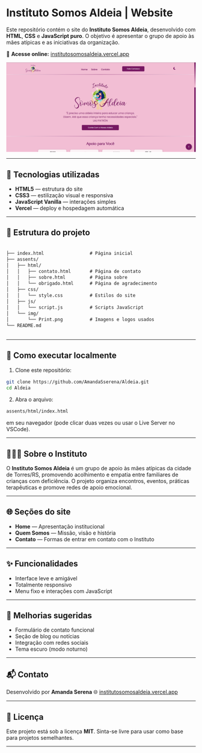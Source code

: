 # Instituto Somos Aldeia | Website

Este repositório contém o site do **Instituto Somos Aldeia**, desenvolvido com **HTML**, **CSS** e **JavaScript puro**.
O objetivo é apresentar o grupo de apoio às mães atípicas e as iniciativas da organização.  

🔗 **Acesse online:** [institutosomosaldeia.vercel.app](https://institutosomosaldeia.vercel.app/)  

![Print da aplicação](assets/img/Print.png)


---

## 🧱 Tecnologias utilizadas

- **HTML5** — estrutura do site  
- **CSS3** — estilização visual e responsiva  
- **JavaScript Vanilla** — interações simples  
- **Vercel** — deploy e hospedagem automática

---

## 📁 Estrutura do projeto

```

├── index.html                 # Página inicial
├── assents/
│   ├── html/
│   │   ├── contato.html       # Página de contato
│   │   ├── sobre.html         # Página sobre
│   │   └── obrigado.html      # Página de agradecimento
│   ├── css/
│   │   └── style.css          # Estilos do site
│   ├── js/
│   │   └── script.js          # Scripts JavaScript
│   └── img/
│       └── Print.png          # Imagens e logos usados
└── README.md


````

---

## 🚀 Como executar localmente

1. Clone este repositório:
```bash
git clone https://github.com/AmandaSserena/Aldeia.git
cd Aldeia
````

2. Abra o arquivo:

```bash
assents/html/index.html
```

em seu navegador (pode clicar duas vezes ou usar o Live Server no VSCode).

---

## 👩‍👧‍👧 Sobre o Instituto

O **Instituto Somos Aldeia** é um grupo de apoio às mães atípicas da cidade de Torres/RS, promovendo acolhimento e empatia entre familiares de crianças com deficiência.
O projeto organiza encontros, eventos, práticas terapêuticas e promove redes de apoio emocional.

---

## 🌐 Seções do site

* **Home** — Apresentação institucional
* **Quem Somos** — Missão, visão e história
* **Contato** — Formas de entrar em contato com o Instituto

---

## ✨ Funcionalidades

* Interface leve e amigável
* Totalmente responsivo
* Menu fixo e interações com JavaScript

---

## 📌 Melhorias sugeridas

* Formulário de contato funcional
* Seção de blog ou notícias
* Integração com redes sociais
* Tema escuro (modo noturno)

---


## 📬 Contato

Desenvolvido por **Amanda Serena**
🌐 [institutosomosaldeia.vercel.app](https://institutosomosaldeia.vercel.app/)

---

## 🧾 Licença

Este projeto está sob a licença **MIT**.
Sinta-se livre para usar como base para projetos semelhantes.

---

